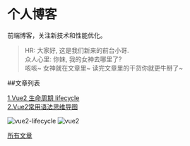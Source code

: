 # 个人博客
前端博客，关注新技术和性能优化。
> HR: 大家好, 这是我们新来的前台小哥.<br>
> 众人心里: 你妹, 我的女神去哪里了?<br>
> 咳咳~ 女神就在文章里~ 读完文章里的干货你就更牛掰了~

##文章列表

[1.Vue2 生命周期 lifecycle](https://github.com/songxtianx/Front-End-Blog/issues/1)   
[2.Vue2常用语法思维导图](https://github.com/songxtianx/Front-End-Blog/issues/2)

![vue2-lifecycle](https://user-images.githubusercontent.com/3021389/45475243-54b16e80-b76e-11e8-9042-21f8d390bacb.png)
![vue2](https://user-images.githubusercontent.com/3021389/46121636-3f950f00-c247-11e8-8180-8a8717bc84c5.png)

[所有文章](https://github.com/songxtianx/Front-End-Blog/issues)

